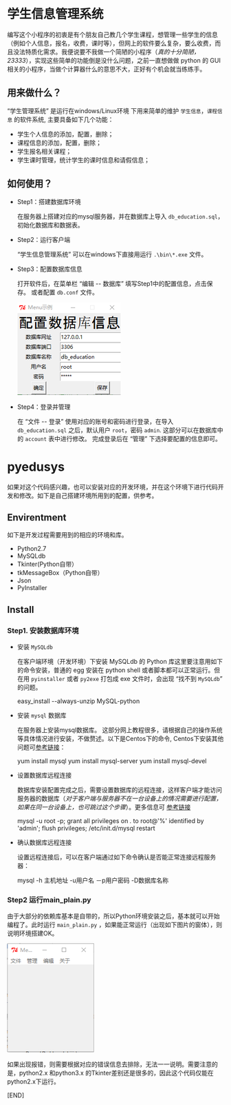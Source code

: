 学生信息管理系统
========================

   编写这个小程序的初衷是有个朋友自己教几个学生课程，想管理一些学生的信息（例如个人信息，报名，收费，课时等），但网上的软件要么复杂，要么收费，而且没法特质化需求。我便说要不我做一个简陋的小程序（*真的十分简陋，23333*），实现这些简单的功能倒是没什么问题，之前一直想做做 python 的 GUI 相关的小程序，当做个计算器什么的意思不大，正好有个机会就当练练手。

用来做什么？
-------

  “学生管理系统” 是运行在windows/Linux环境 下用来简单的维护 `学生信息`，`课程信息` 的软件系统, 主要具备如下几个功能：
    
* 学生个人信息的添加，配置，删除；
* 课程信息的添加，配置，删除；
* 学生报名相关课程；
* 学生课时管理，统计学生的课时信息和请假信息；


如何使用？
-------
* Step1：搭建数据库环境
     
    在服务器上搭建对应的mysql服务器，并在数据库上导入 `db_education.sql`，初始化数据库和数据表。
	
* Step2：运行客户端

    “学生信息管理系统” 可以在windows下直接用运行 `.\bin\*.exe` 文件。

* Step3：配置数据库信息

    打开软件后，在菜单栏 “编辑 -- 数据库” 填写Step1中的配置信息，点击保存。 或者配置 `db.conf` 文件。

	![图片：配置数据库](resource/配置数据库.png)

* Step4：登录并管理

    在 “文件 -- 登录” 使用对应的账号和密码进行登录，在导入 `db_education.sql` 之后，默认用户 `root`，密码 `admin`. 这部分可以在数据库中的 `account` 表中进行修改。
    完成登录后在 “管理” 下选择要配置的信息即可。



pyedusys
============
  如果对这个代码感兴趣，也可以安装对应的开发环境，并在这个环境下进行代码开发和修改。如下是自己搭建环境所用到的配置，供参考。

Envirentment
------------

  如下是开发过程需要用到的相应的环境和库。 

-  Python2.7
-  MySQLdb
-  Tkinter(Python自带）
-  tkMessageBox（Python自带）
-  Json
-  PyInstaller

Install
-----------------

### Step1. 安装数据库环境

* 安装 `MySQLdb`

  在客户端环境（开发环境）下安装 MySQLdb 的 Python 库这里要注意用如下的命令安装，普通的 egg 安装在 python shell 或者脚本都可以正常运行。但在用 `pyinstaller` 或者 `py2exe` 打包成 exe 文件时，会出现 “找不到 `MySQLdb`” 的问题。


    easy_install --always-unzip MySQL-python

* 安装 `mysql` 数据库

  在服务器上安装mysql数据库。 这部分网上教程很多，请根据自己的操作系统等具体情况进行安装，不做赘述。以下是Centos下的命令, Centos下安装其他问题可[参考链接](http://www.cnblogs.com/starof/p/4680083.html)：

    yum install mysql
    yum install mysql-server
    yum install mysql-devel
    
* 设置数据库远程连接

  数据库安装配置完成之后，需要设置数据库的远程连接，这样客户端才能访问服务器的数据库（*对于客户端与服务器不在一台设备上的情况需要进行配置，如果在同一台设备上，也可跳过这个步骤*）。更多信息可 [参考链接](https://blog.csdn.net/ithomer/article/details/6976148)

	mysql -u root -p;
	grant all privileges on *.* to root@'%' identified by 'admin';
	flush privileges;
	/etc/init.d/mysql restart

* 确认数据库远程连接

  设置远程连接后，可以在客户端通过如下命令确认是否能正常连接远程服务器：

    mysql -h 主机地址 -u用户名 －p用户密码 -D数据库名称

### Step2 运行main_plain.py

  由于大部分的依赖库基本是自带的，所以Python环境安装之后，基本就可以开始编程了。此时运行 `main_plain.py` ，如果能正常运行（出现如下图片的窗体），则说明环境搭建OK。

  ![图片：主窗体](resource/主窗体.png)

  如果出现报错，则需要根据对应的错误信息去排除，无法一一说明。需要注意的是，python2.x 和python3.x 的Tkinter差别还是很多的，因此这个代码仅能在python2.x下运行。


[END]
